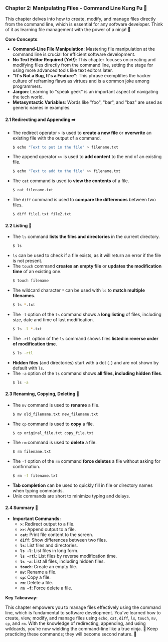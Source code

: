 ### Chapter 2: Manipulating Files - Command Line Kung Fu 🥷

This chapter delves into how to create, modify, and manage files directly from the command line, which is essential for any software developer. Think of it as learning file management with the power of a ninja! 💨

**Core Concepts**:

*   **Command-Line File Manipulation**: Mastering file manipulation at the command line is crucial for efficient software development.
*   **No Text Editor Required (Yet!)**:  This chapter focuses on creating and modifying files directly from the command line, setting the stage for using more advanced tools like text editors later.
*  **"It's Not a Bug, It's a Feature"**: This phrase exemplifies the hacker culture of reframing flaws as virtues and is a common joke among programmers.
*   **Jargon**: Learning to "speak geek" is an important aspect of navigating the tech world.
*   **Metasyntactic Variables**: Words like "foo", "bar", and "baz" are used as generic names in examples.

#### 2.1 Redirecting and Appending ➡️

*   The redirect operator `>` is used to **create a new file** or **overwrite** an existing file with the output of a command.
    ```bash
    $ echo "Text to put in the file" > filename.txt
    ```
*   The append operator `>>` is used to **add content** to the end of an existing file.
    ```bash
    $ echo "Text to add to the file" >> filename.txt
    ```
*   The `cat` command is used to **view the contents** of a file.
    ```bash
    $ cat filename.txt
    ```
*   The `diff` command is used to **compare the differences** between two files.
    ```bash
    $ diff file1.txt file2.txt
    ```

#### 2.2 Listing 📃

*   The `ls` command **lists the files and directories** in the current directory.
    ```bash
    $ ls
    ```
*   `ls` can be used to check if a file exists, as it will return an error if the file is not present.
*   The `touch` command **creates an empty file** or **updates the modification time** of an existing one.
    ```bash
    $ touch filename
    ```
*   The wildcard character `*` can be used with `ls` to **match multiple filenames**.
    ```bash
    $ ls *.txt
    ```
*   The `-l` option of the `ls` command shows a **long listing** of files, including size, date and time of last modification.
    ```bash
    $ ls -l *.txt
    ```
*   The `-rtl` option of the `ls` command shows files **listed in reverse order of modification time**.
    ```bash
    $ ls -rtl
    ```
*   **Hidden files** (and directories) start with a dot (`.`) and are not shown by default with `ls`.
*   The `-a` option of the `ls` command shows **all files, including hidden files**.
    ```bash
    $ ls -a
    ```

#### 2.3 Renaming, Copying, Deleting 📝

*   The `mv` command is used to **rename** a file.
    ```bash
    $ mv old_filename.txt new_filename.txt
    ```
*   The `cp` command is used to **copy** a file.
    ```bash
    $ cp original_file.txt copy_file.txt
    ```
*   The `rm` command is used to **delete** a file.
    ```bash
    $ rm filename.txt
    ```
*   The `-f` option of the `rm` command **force deletes** a file without asking for confirmation.
    ```bash
    $ rm -f filename.txt
    ```
*   **Tab completion** can be used to quickly fill in file or directory names when typing commands.
*   Unix commands are short to minimize typing and delays.

#### 2.4 Summary 📒
* **Important Commands:**
  * **`>`**: Redirect output to a file.
  * **`>>`**: Append output to a file.
  * **`cat`**: Print file content to the screen.
  * **`diff`**: Show differences between two files.
  * **`ls`**: List files and directories.
  *  **`ls -l`**: List files in long form.
  * **`ls -rtl`**: List files by reverse modification time.
  *  **`ls -a`**: List all files, including hidden files.
  * **`touch`**: Create an empty file.
  * **`mv`**: Rename a file.
  * **`cp`**: Copy a file.
  * **`rm`**: Delete a file.
  * **`rm -f`**: Force delete a file.

**Key Takeaway:**

This chapter empowers you to manage files effectively using the command line, which is fundamental to software development. You've learned how to create, view, modify, and manage files using `echo`, `cat`, `diff`, `ls`, `touch`, `mv`, `cp`, and `rm`. With the knowledge of redirecting, appending, and using wildcards, you're now wielding the command-line like a true ninja. 🥷 Keep practicing these commands; they will become second nature. 💪
